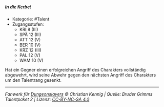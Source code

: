 <!---
Dies ist ein Fanwerk für DUNGEONSLAYERS © von Christian Kennig

Quellen:      [Bruder Grimms Talentpaket 2](https://www.f-space.de/ds4/downloads.html)
              [Talentbeschreibungen](https://www.f-space.de/ds4/tools-talentcards.html)
License:      [CC-BY-NC-SA 4.0](https://creativecommons.org/licenses/by-nc-sa/4.0/deed.de)
Richtlinien:  [Fanwerkrichtlinien](https://www.dungeonslayers.net/fanwerk-richtlinien/)
Autor:        Zauberlehrling
-->

##### In die Kerbe!

- Kategorie: #Talent
- Zugangsstufen:
  - KRI 8 (III)
  - SPÄ 12 (III)
  - ATT 12 (V)
  - BER 10 (V)
  - KRZ 12 (III)
  - PAL 12 (V)
  - WAM 10 (V)

Hat ein Gegner einen erfolgreichen Angriff des Charakters vollständig abgewehrt, wird seine Abwehr gegen den nächsten Angriff des Charakters um den Talentrang gesenkt.

---

_Fanwerk für [Dungeonslayers](https://www.dungeonslayers.net/) © Christian Kennig | Quelle: Bruder Grimms Talentpaket 2 | Lizenz: [CC-BY-NC-SA 4.0](https://creativecommons.org/licenses/by-nc-sa/4.0/deed.de)_
